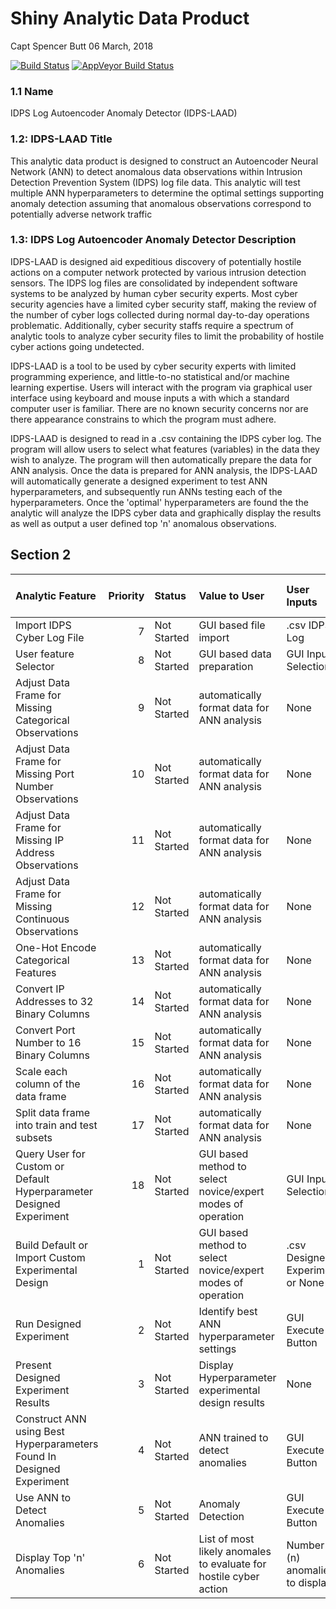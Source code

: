 Shiny Analytic Data Product
================
Capt Spencer Butt
06 March, 2018

[![Build Status](https://travis-ci.org/SpencerButt/IDPS-LAAD.svg?branch=master)](https://travis-ci.org/SpencerButt/IDPS-LAAD) [![AppVeyor Build Status](https://ci.appveyor.com/api/projects/status/github/SpencerButt/IDPS-LAAD?branch=master&svg=true)](https://ci.appveyor.com/project/SpencerButt/IDPS-LAAD)

### 1.1 Name

IDPS Log Autoencoder Anomaly Detector (IDPS-LAAD)

### 1.2: IDPS-LAAD Title

This analytic data product is designed to construct an Autoencoder Neural Network (ANN) to detect anomalous data observations within Intrusion Detection Prevention System (IDPS) log file data. This analytic will test multiple ANN hyperparameters to determine the optimal settings supporting anomaly detection assuming that anomalous observations correspond to potentially adverse network traffic

### 1.3: IDPS Log Autoencoder Anomaly Detector Description

IDPS-LAAD is designed aid expeditious discovery of potentially hostile actions on a computer network protected by various intrusion detection sensors. The IDPS log files are consolidated by independent software systems to be analyzed by human cyber security experts. Most cyber security agencies have a limited cyber security staff, making the review of the number of cyber logs collected during normal day-to-day operations problematic. Additionally, cyber security staffs require a spectrum of analytic tools to analyze cyber security files to limit the probability of hostile cyber actions going undetected.

IDPS-LAAD is a tool to be used by cyber security experts with limited programming experience, and little-to-no statistical and/or machine learning expertise. Users will interact with the program via graphical user interface using keyboard and mouse inputs a with which a standard computer user is familiar. There are no known security concerns nor are there appearance constrains to which the program must adhere.

IDPS-LAAD is designed to read in a .csv containing the IDPS cyber log. The program will allow users to select what features (variables) in the data they wish to analyze. The program will then automatically prepare the data for ANN analysis. Once the data is prepared for ANN analysis, the IDPS-LAAD will automatically generate a designed experiment to test ANN hyperparameters, and subsequently run ANNs testing each of the hyperparameters. Once the 'optimal' hyperparameters are found the the analytic will analyze the IDPS cyber data and graphically display the results as well as output a user defined top 'n' anomalous observations.

Section 2
---------

<table style="width:100%;">
<colgroup>
<col width="23%" />
<col width="3%" />
<col width="4%" />
<col width="22%" />
<col width="11%" />
<col width="8%" />
<col width="7%" />
<col width="10%" />
<col width="7%" />
</colgroup>
<thead>
<tr class="header">
<th align="left">Analytic Feature</th>
<th align="right">Priority</th>
<th align="left">Status</th>
<th align="left">Value to User</th>
<th align="left">User Inputs</th>
<th align="left">Outputs</th>
<th align="left">Purpose of Output</th>
<th align="left">Sufficient Time to Deadline?</th>
<th align="left">Required in Version?</th>
</tr>
</thead>
<tbody>
<tr class="odd">
<td align="left">Import IDPS Cyber Log File</td>
<td align="right">7</td>
<td align="left">Not Started</td>
<td align="left">GUI based file import</td>
<td align="left">.csv IDPS Log</td>
<td align="left">data frame</td>
<td align="left">Information to User</td>
<td align="left">No</td>
<td align="left">No</td>
</tr>
<tr class="even">
<td align="left">User feature Selector</td>
<td align="right">8</td>
<td align="left">Not Started</td>
<td align="left">GUI based data preparation</td>
<td align="left">GUI Input Selection</td>
<td align="left">data frame</td>
<td align="left">Information to User</td>
<td align="left">No</td>
<td align="left">No</td>
</tr>
<tr class="odd">
<td align="left">Adjust Data Frame for Missing Categorical Observations</td>
<td align="right">9</td>
<td align="left">Not Started</td>
<td align="left">automatically format data for ANN analysis</td>
<td align="left">None</td>
<td align="left">data frame</td>
<td align="left">Internal to Analytic</td>
<td align="left">No</td>
<td align="left">No</td>
</tr>
<tr class="even">
<td align="left">Adjust Data Frame for Missing Port Number Observations</td>
<td align="right">10</td>
<td align="left">Not Started</td>
<td align="left">automatically format data for ANN analysis</td>
<td align="left">None</td>
<td align="left">data frame</td>
<td align="left">Internal to Analytic</td>
<td align="left">No</td>
<td align="left">No</td>
</tr>
<tr class="odd">
<td align="left">Adjust Data Frame for Missing IP Address Observations</td>
<td align="right">11</td>
<td align="left">Not Started</td>
<td align="left">automatically format data for ANN analysis</td>
<td align="left">None</td>
<td align="left">data frame</td>
<td align="left">Internal to Analytic</td>
<td align="left">No</td>
<td align="left">No</td>
</tr>
<tr class="even">
<td align="left">Adjust Data Frame for Missing Continuous Observations</td>
<td align="right">12</td>
<td align="left">Not Started</td>
<td align="left">automatically format data for ANN analysis</td>
<td align="left">None</td>
<td align="left">data frame</td>
<td align="left">Internal to Analytic</td>
<td align="left">No</td>
<td align="left">No</td>
</tr>
<tr class="odd">
<td align="left">One-Hot Encode Categorical Features</td>
<td align="right">13</td>
<td align="left">Not Started</td>
<td align="left">automatically format data for ANN analysis</td>
<td align="left">None</td>
<td align="left">data frame</td>
<td align="left">Internal to Analytic</td>
<td align="left">No</td>
<td align="left">No</td>
</tr>
<tr class="even">
<td align="left">Convert IP Addresses to 32 Binary Columns</td>
<td align="right">14</td>
<td align="left">Not Started</td>
<td align="left">automatically format data for ANN analysis</td>
<td align="left">None</td>
<td align="left">data frame</td>
<td align="left">Internal to Analytic</td>
<td align="left">No</td>
<td align="left">No</td>
</tr>
<tr class="odd">
<td align="left">Convert Port Number to 16 Binary Columns</td>
<td align="right">15</td>
<td align="left">Not Started</td>
<td align="left">automatically format data for ANN analysis</td>
<td align="left">None</td>
<td align="left">data frame</td>
<td align="left">Internal to Analytic</td>
<td align="left">No</td>
<td align="left">No</td>
</tr>
<tr class="even">
<td align="left">Scale each column of the data frame</td>
<td align="right">16</td>
<td align="left">Not Started</td>
<td align="left">automatically format data for ANN analysis</td>
<td align="left">None</td>
<td align="left">data frame</td>
<td align="left">Internal to Analytic</td>
<td align="left">No</td>
<td align="left">No</td>
</tr>
<tr class="odd">
<td align="left">Split data frame into train and test subsets</td>
<td align="right">17</td>
<td align="left">Not Started</td>
<td align="left">automatically format data for ANN analysis</td>
<td align="left">None</td>
<td align="left">data frame</td>
<td align="left">Internal to Analytic</td>
<td align="left">No</td>
<td align="left">No</td>
</tr>
<tr class="even">
<td align="left">Query User for Custom or Default Hyperparameter Designed Experiment</td>
<td align="right">18</td>
<td align="left">Not Started</td>
<td align="left">GUI based method to select novice/expert modes of operation</td>
<td align="left">GUI Input Selection</td>
<td align="left">None</td>
<td align="left">Internal to Analytic</td>
<td align="left">No</td>
<td align="left">No</td>
</tr>
<tr class="odd">
<td align="left">Build Default or Import Custom Experimental Design</td>
<td align="right">1</td>
<td align="left">Not Started</td>
<td align="left">GUI based method to select novice/expert modes of operation</td>
<td align="left">.csv Designed Experiment or None</td>
<td align="left">DOE data frame</td>
<td align="left">Internal to Analytic</td>
<td align="left">Yes</td>
<td align="left">Yes (Default Only)</td>
</tr>
<tr class="even">
<td align="left">Run Designed Experiment</td>
<td align="right">2</td>
<td align="left">Not Started</td>
<td align="left">Identify best ANN hyperparameter settings</td>
<td align="left">GUI Execute Button</td>
<td align="left">Status Bar</td>
<td align="left">Information to User</td>
<td align="left">Yes</td>
<td align="left">Yes</td>
</tr>
<tr class="odd">
<td align="left">Present Designed Experiment Results</td>
<td align="right">3</td>
<td align="left">Not Started</td>
<td align="left">Display Hyperparameter experimental design results</td>
<td align="left">None</td>
<td align="left">Test Design Results</td>
<td align="left">Information to User</td>
<td align="left">Yes</td>
<td align="left">Yes</td>
</tr>
<tr class="even">
<td align="left">Construct ANN using Best Hyperparameters Found In Designed Experiment</td>
<td align="right">4</td>
<td align="left">Not Started</td>
<td align="left">ANN trained to detect anomalies</td>
<td align="left">GUI Execute Button</td>
<td align="left">Status Bar</td>
<td align="left">Information to User</td>
<td align="left">Yes</td>
<td align="left">Yes</td>
</tr>
<tr class="odd">
<td align="left">Use ANN to Detect Anomalies</td>
<td align="right">5</td>
<td align="left">Not Started</td>
<td align="left">Anomaly Detection</td>
<td align="left">GUI Execute Button</td>
<td align="left">Histogram of Anomalies</td>
<td align="left">Identify Anomalies</td>
<td align="left">Yes</td>
<td align="left">Yes</td>
</tr>
<tr class="even">
<td align="left">Display Top 'n' Anomalies</td>
<td align="right">6</td>
<td align="left">Not Started</td>
<td align="left">List of most likely anomales to evaluate for hostile cyber action</td>
<td align="left">Number (n) anomalies to display</td>
<td align="left">List/Table</td>
<td align="left">Identify Anomalies</td>
<td align="left">Yes</td>
<td align="left">Yes</td>
</tr>
</tbody>
</table>

